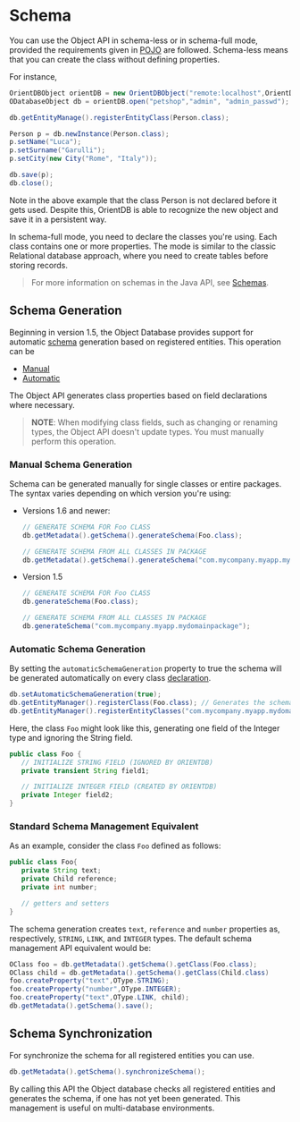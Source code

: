 # Schema 

You can use the Object API in schema-less or in schema-full mode, provided the requirements given in [POJO](Object-DB-POJO.md) are followed. Schema-less means that you can create the class without defining properties.

For instance,

```java
OrientDBObject orientDB = new OrientDBObject("remote:localhost",OrientDBConfig.defaultConfig());
ODatabaseObject db = orientDB.open("petshop","admin", "admin_passwd");

db.getEntityManage().registerEntityClass(Person.class);

Person p = db.newInstance(Person.class);
p.setName("Luca");
p.setSurname("Garulli");
p.setCity(new City("Rome", "Italy"));

db.save(p);
db.close();
```

Note in the above example that the class Person is not declared before it gets used. Despite this, OrientDB is able to recognize the new object and save it in a persistent way.

In schema-full mode, you need to declare the classes you're using. Each class contains one or more properties. The mode is similar to the classic Relational database approach, where you need to create tables before storing records.

>For more information on schemas in the Java API, see [Schemas](../general/Schema.md).


## Schema Generation

Beginning in version 1.5, the Object Database provides support for automatic [schema](../general/Schema.md) generation based on registered entities.  This operation can be

- [Manual](#manual-schema-generation)
- [Automatic](#automatic-schema-generation)

The Object API generates class properties based on field declarations where necessary.

>**NOTE**: When modifying class fields, such as changing or renaming types, the Object API doesn't update types.  You must manually perform this operation.

### Manual Schema Generation

Schema can be generated manually for single classes or entire packages.  The syntax varies depending on which version you're using:

- Versions 1.6 and newer:

  ```java
  // GENERATE SCHEMA FOR Foo CLASS
  db.getMetadata().getSchema().generateSchema(Foo.class);

  // GENERATE SCHEMA FROM ALL CLASSES IN PACKAGE
  db.getMetadata().getSchema().generateSchema("com.mycompany.myapp.mydomainpackage");
  ```
- Version 1.5

  ```java
  // GENERATE SCHEMA FOR Foo CLASS
  db.generateSchema(Foo.class);

  // GENERATE SCHEMA FROM ALL CLASSES IN PACKAGE
  db.generateSchema("com.mycompany.myapp.mydomainpackage");
  ```

### Automatic Schema Generation

By setting the `automaticSchemaGeneration` property to true the schema will be generated automatically on every class [declaration](Object-2-Record-Java-Binding.md#declare-persistent-classes).

```java
db.setAutomaticSchemaGeneration(true);
db.getEntityManager().registerClass(Foo.class); // Generates the schema for Foo class after registering.
db.getEntityManager().registerEntityClasses("com.mycompany.myapp.mydomainpackage"); // Generates the schema for all classes contained in the given package after registering.
```

Here, the class `Foo` might look like this, generating one field of the Integer type and ignoring the String field.

```java
public class Foo {
   // INITIALIZE STRING FIELD (IGNORED BY ORIENTDB)
   private transient String field1;

   // INITIALIZE INTEGER FIELD (CREATED BY ORIENTDB)
   private Integer field2; 
}
```

### Standard Schema Management Equivalent

As an example, consider the class `Foo` defined as follows:

```java
public class Foo{
   private String text;
   private Child reference;
   private int number;

   // getters and setters
}
```

The schema generation creates `text`, `reference` and `number` properties as, respectively, `STRING`, `LINK`, and `INTEGER` types.  The default schema management API equivalent would be:

```java
OClass foo = db.getMetadata().getSchema().getClass(Foo.class);
OClass child = db.getMetadata().getSchema().getClass(Child.class)
foo.createProperty("text",OType.STRING);
foo.createProperty("number",OType.INTEGER);
foo.createProperty("text",OType.LINK, child);
db.getMetadata().getSchema().save();
```

## Schema Synchronization

For synchronize the schema for all registered entities you can use.

```java
db.getMetadata().getSchema().synchronizeSchema();
```

By calling this API the Object database checks all registered entities and generates the schema, if one has not yet been generated. This management is useful on multi-database environments.
